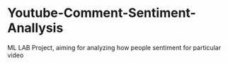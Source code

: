 # Youtube-Comment-Sentiment-Anallysis
ML LAB Project, aiming for analyzing how people sentiment for particular video
